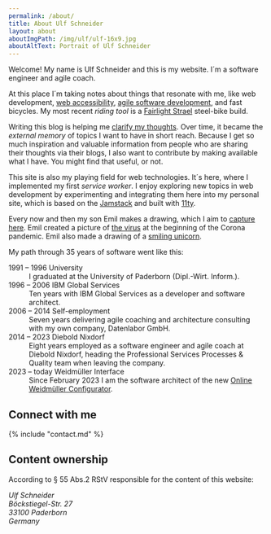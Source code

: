 ```yaml
---
permalink: /about/
title: About Ulf Schneider
layout: about
aboutImgPath: /img/ulf/ulf-16x9.jpg
aboutAltText: Portrait of Ulf Schneider
---
```


Welcome! My name is Ulf Schneider and this is my website. I´m a software engineer and agile coach.

At this place I´m taking notes about things that resonate with me, like web development, [web accessibility](/2020-08-21-my-approach-to-accessibility/), [agile software development](/blog/agile/), and fast bicycles. My most recent _riding tool_ is a [Fairlight Strael](/2024-09-14-strael-morph/) steel-bike build.

Writing this blog is helping me [clarify my thoughts](/2023-05-18-blogging/). Over time, it became the _external memory_ of topics I want to have in short reach. Because I get so much inspiration and valuable information from people who are sharing their thoughts via their blogs, I also want to contribute by making available what I have. You might find that useful, or not.

This site is also my playing field for web technologies. It´s here, where I implemented my first _service worker_. I enjoy exploring new topics in web development by experimenting and integrating them here into my personal site, which is based on the [Jamstack](/2022-09-28-jamstack-in-20-minutes/) and built with [11ty](https://11ty.dev).

Every now and then my son Emil makes a drawing, which I aim to [capture here](/gallery/emil-drawing/). Emil created a picture of [the virus](/2020-03-18-emil-pictured-the-coronavirus/) at the beginning of the Corona pandemic. Emil also made a drawing of a [smiling unicorn](/2021-10-22-a-smiling-unicorn-with-a-kite/).

My path through 35 years of software went like this:

<dl class="line-list marker">
  <dt>1991 – 1996 University</dt>
  <dd>I graduated at the University of Paderborn (Dipl.-Wirt. Inform.).</dd>
  <dt>1996 – 2006 IBM Global Services</dt>
  <dd>Ten years with IBM Global Services as a developer and software architect.</dd>
  <dt>2006 – 2014 Self-employment</dt>
  <dd>Seven years delivering agile coaching and architecture consulting with my own company, Datenlabor GmbH.</dd>
  <dt>2014 – 2023 Diebold Nixdorf</dt>
  <dd>Eight years employed as a software engineer and agile coach at Diebold Nixdorf, heading the Professional Services Processes & Quality team when leaving the company.</dd>
  <dt>2023 – today Weidmüller Interface</dt>
  <dd>Since February 2023 I am the software architect of the new <a href="https://configurator.weidmueller.com">Online Weidmüller Configurator</a>.</dd>
</dl>

## Connect with me

{% include "contact.md" %}

## Content ownership

According to § 55 Abs.2 RStV responsible for the content of this website:

<address>
  Ulf Schneider<br>
  Böckstiegel-Str. 27<br>
  33100 Paderborn<br>
  Germany<br>
</address>
